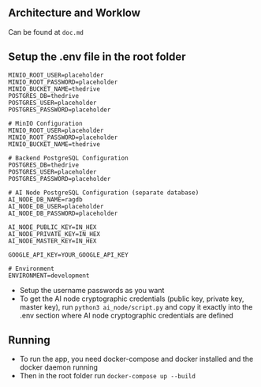 ## Architecture and Worklow
Can be found at `doc.md`

## Setup the .env file in the root folder
```
MINIO_ROOT_USER=placeholder
MINIO_ROOT_PASSWORD=placeholder
MINIO_BUCKET_NAME=thedrive
POSTGRES_DB=thedrive
POSTGRES_USER=placeholder
POSTGRES_PASSWORD=placeholder

# MinIO Configuration
MINIO_ROOT_USER=placeholder
MINIO_ROOT_PASSWORD=placeholder
MINIO_BUCKET_NAME=thedrive

# Backend PostgreSQL Configuration
POSTGRES_DB=thedrive
POSTGRES_USER=placeholder
POSTGRES_PASSWORD=placeholder

# AI Node PostgreSQL Configuration (separate database)
AI_NODE_DB_NAME=ragdb
AI_NODE_DB_USER=placeholder
AI_NODE_DB_PASSWORD=placeholder

AI_NODE_PUBLIC_KEY=IN_HEX
AI_NODE_PRIVATE_KEY=IN_HEX
AI_NODE_MASTER_KEY=IN_HEX

GOOGLE_API_KEY=YOUR_GOOGLE_API_KEY

# Environment
ENVIRONMENT=development

```

- Setup the username passwords as you want
- To get the AI node cryptographic credentials (public key, private key, master key), run `python3 ai_node/script.py` and copy it exactly into the .env section where AI node cryptographic credentials are defined

## Running
- To run the app, you need docker-compose and docker installed and the docker daemon running
- Then in the root folder run `docker-compose up --build`